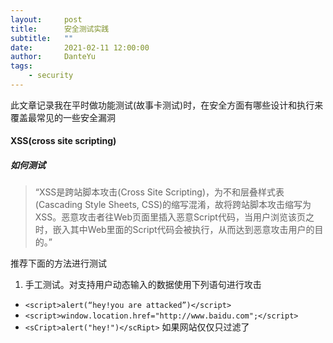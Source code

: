 ```yaml
---
layout:     post
title:      安全测试实践
subtitle:   ""
date:       2021-02-11 12:00:00
author:     DanteYu
tags:
    - security
---
```


此文章记录我在平时做功能测试(故事卡测试)时，在安全方面有哪些设计和执行来覆盖最常见的一些安全漏洞

#### XSS(cross site scripting)
##### 如何测试

> “XSS是跨站脚本攻击(Cross Site Scripting)，为不和层叠样式表(Cascading Style Sheets, CSS)的缩写混淆，故将跨站脚本攻击缩写为XSS。恶意攻击者往Web页面里插入恶意Script代码，当用户浏览该页之时，嵌入其中Web里面的Script代码会被执行，从而达到恶意攻击用户的目的。”

推荐下面的方法进行测试
1. 手工测试。对支持用户动态输入的数据使用下列语句进行攻击
* `<script>alert(“hey!you are attacked”)</script>`
* `<script>window.location.href="http://www.baidu.com";</script>`
* `<sCript>alert("hey!")</scRipt>` 如果网站仅仅只过滤了<script>标签，就可以用大小写绕过
* `<sCri<script>pt>alert("hey!")</scRi</script>pt>` 如果网站只过滤了一个script标签，就可以利用过滤后返回语句再次构成攻击语句来绕过
* `<script>eval(\u0061\u006c\u0065\u0072\u0074(1))</script>`   alert(1) 有的时候，服务器往往会对代码中的关键字（如alert）进行过滤，这个时候我们可以尝试将关键字进行编码后再插入，不过直接显示编码是不能被浏览器执行的，我们可以用另一个语句eval（）来实现。eval()会将编码过的语句解码后再执行
* `<img src='w.123' onerror='alert("hey!")'>`  `<a onmousemove=’do something here’>`  `<div onmouseover=‘do something here’>` 并不是只有script标签才可以插入代码

##### 如何修复和预防
* 首先是过滤。对诸如<script>、<img>、<a>等标签进行过滤。
* 其次是编码。像一些常见的符号，如<>在输入的时候要对其进行转换编码，这样做浏览器是不会对该标签进行解释执行的，同时也不影响显示效果。
* 最后是限制。通过以上的案例我们不难发现xss攻击要能达成往往需要较长的字符串，因此对于一些可以预期的输入可以通过限制长度强制截断来进行防御。输入检查还有包含敏感词和特殊字符等。对于cookie设置httpOnly属性，这样js是无法读取

#### SQL注入(SQL injection)
##### 如何测试
SQL注入需要输入含有恶意的SQL语句带入数据库执行，通过这个恶意的SQL语句，获取表数据以及对数据增查改删，因为SQL注入漏洞的危害是极大的。 推荐下面二种方法进行测试

第一种 手工测试
如何判断SQL注入是否存在--> 最为经典的单引号判断法：在参数后面加上单引号,比如: `http://xxx/abc.php?id=1'` 如果页面返回错误，则存在 Sql 注入。原因是无论字符型还是整型都会因为单引号个数不匹配而报错。

判断注入漏洞类型总结如下

1.对于数字 使用 `100` 判断查询正常, `100 and 1=1` 判断查询正常, `100'` 判断页面异常或是查询为空， `100 and 1=2` 查询数据为空
2.对于字符串 使用 `x` 判断查询正常, `x' and '1'='1` 判断查询正常, `x'` 判断页面异常或是查询为空， `x' and '1'='2` 查询数据为空
3.对于搜索 使用 `x` 判断查询正常, `x%' and '%'='` 判断查询正常, `x'` 判断页面异常或是查询为空， `x%' and 'a%'='b` 查询数据为空

通过上面的方式可以确定SQL注入是否存在，存在之后，就可以结合其他sql语句进行攻击。对于我们测试人员，在已知数据库结构和数据的情况下，就非常简单了，比如使用 `union select` 联合查询继续获取信息
`1' order by 1#`;(按照Mysql语法，#后面会被注释掉，使用这种方法屏蔽掉后面的单引号，避免语法错误)  不断增加 order by 后面的数字会判断出有多少列
* 输入`1' union select database(),user()#` 就等于`SELECT first_name, last_name FROM users WHERE user_id = '1' union select database(),user()#`;`  database()将会返回当前网站所使用的数据库名字. user()将会返回执行当前查询的用户名. 类似地还有 `1' union select table_name,table_schema from information_schema.tables where table_schema= 'dvwa'#` information_schema是mysql自带的一张表，这张数据表保存了Mysql服务器所有数据库的信息,如数据库名，数据库的表，表栏的数据类型与访问权限等


第二种 使用工具sqlmap

sqlmap 是一个开源的渗透测试工具，可以用来自动化的检测，利用SQL注入漏洞，获取数据库服务器的权限。它具有功能强大的检测引擎,针对各种不同类型数据库的渗透测试的功能选项，包括获取数据库中存储的数据，访问操作系统文件甚至可以通过外带数据连接的方式执行操作系统命令。

基本命令
* `python sqlmap.py -u 'http://mytestsite.com/page.php?id=5'`  sqlmap会对id参数使用不同的注入方法进行测试，检查是否有漏洞
* `python sqlmap.py -u 'http://mytestsite.com/page.php?id=5' --dbs` 获取数据库信息
* `python.exe sqlmap/sqlmap.py -u http://aa.com/wcms/show.php?id=3 -D cms -T cms_users -C username,password --dump` 指定库名表名字段列出指定字段

可以参考的资料
* [使用教程1](https://www.jianshu.com/p/65d7522ecc1f)
* [使用教程2](https://www.freebuf.com/sectool/164608.html)
* [使用教程3](https://www.jianshu.com/p/4fb15a2c9040)
* [使用教程4](https://www.jianshu.com/p/c2b31bd04eeb)

*一般推荐使用sqlmap进行测试*。


##### 如何修复和预防
1. 当操作数据库时，需要实现PreparementStatement接口对SQL语句进行预编译处理。这种采用sql语句预编译和绑定变量，是防御sql注入的最佳方法。其原因就是：采用了PreparedStatement，就会将sql语句：”select id, no from user where id=?” 预先编译好，也就是SQL引擎会预先进行语法分析，产生语法树，生成执行计划，也就是说，后面你输入的参数，无论你输入的是什么，都不会影响该sql语句的语法结构了，因为语法分析已经完成了，而语法分析主要是分析sql命令，比如 select ,from ,where ,and, or ,order by 等等。所以即使你后面输入了这些sql命令，也不会被当成sql命令来执行了，因为这些sql命令的执行， 必须先的通过语法分析，生成执行计划，既然语法分析已经完成，已经预编译过了，那么后面输入的参数，是绝对不可能作为sql命令来执行的，只会被当做字符串字面值参数。所以sql语句预编译可以防御sql注入。实际项目中，一般我们都是采用各种的框架，比如ibatis, hibernate,mybatis等等。他们一般也默认就是sql预编译的
2. 如果必须要用字符串拼接，也可以对输入参数进行数据类型检查
3. 可以使用一些安全函数 ESAPI.encoder().encodeForSQL

#### 权限管理
##### 如何测试
* 越权 - 不同的用户应该有严格的权限管理，不被允许的资源就应该有相应的处理，比如通过URL访问不属于自己权限内的资源，就应该进入相应报错页面。一般这类处理都应该在需求阶段提出。越权一般分为水平越权和垂直越权。水平越权指得是同级别用户的越权，垂直越权指得是具有从属关系，从而带来不同权限范围的用户的越权

#### 敏感数据
##### 如何测试
* 如果项目需求涉及图片上传，取名等时，我们就应该考虑对文字和图片进行风险控制，避免涉及暴力、政治和色情等不良信息在系统中存储使用。一般做法是对接第三方平台进行验证
* 如果项目中有涉及用户密码等隐私数据，我们就应该采用加密存储，不允许明文传输和存储
* 项目中的日志不允许明文显示敏感数据

#### 其他测试点
* 修改URL的参数
* 修改cookie中的数据


